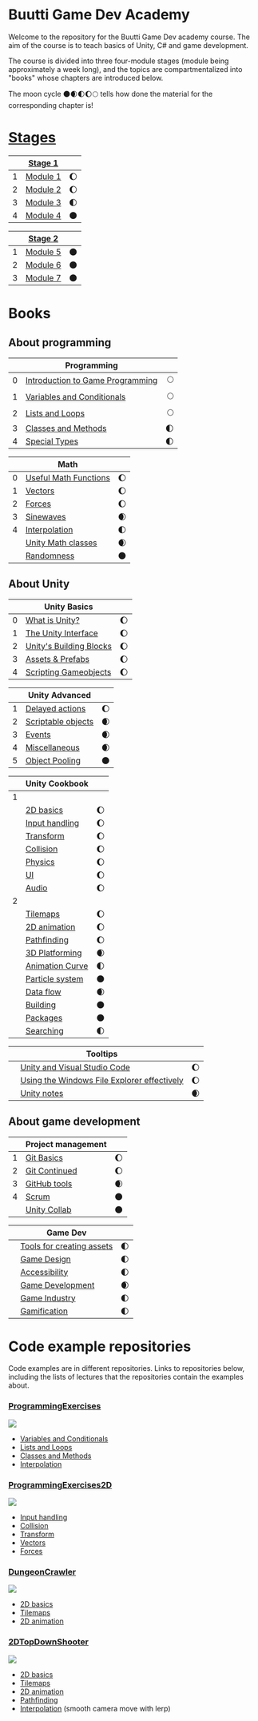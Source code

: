# Buutti Game Dev Academy

Welcome to the repository for the Buutti Game Dev academy course. The aim of the course is to teach basics of Unity, C# and game development.

The course is divided into three four-module stages (module being approximately a week long), and the topics are compartmentalized into "books" whose chapters are introduced below.

The moon cycle 🌑🌒🌓🌔🌕 tells how done the material for the corresponding chapter is!

# [Stages](Stages.md)

|   | [Stage 1](Stage1.md)						  				 	  	|     | 
|---|-------------------------------------------------------------------|----:|
| 1 | [Module 1](Module1.md)												| 🌔 |
| 2 | [Module 2](Module2.md)												| 🌔 |
| 3 | [Module 3](Module3.md)												| 🌓 |
| 4 | [Module 4](Module4.md)												| 🌑 |

|   | [Stage 2](Stage2.md)						  				 	  	|     | 
|---|-------------------------------------------------------------------|----:|
| 1 | [Module 5](Module5.md)												| 🌑 |
| 2 | [Module 6](Module6.md)												| 🌑 |
| 3 | [Module 7](Module7.md)												| 🌑 |

# Books

## About programming

|   | Programming										  				 	|     | 
|---|-----------------------------------------------------------------------|----:|
| 0 | [Introduction to Game Programming](programming/0-game-programming.md)   | 🌕 |
| 1 | [Variables and Conditionals](programming/1-variables-and-conditionals.md)| 🌕 |
| 2 | [Lists and Loops](programming/2-lists-loops.md)						| 🌕 |
| 3 | [Classes and Methods](programming/3-classes-methods.md)			 	| 🌓 |
| 4 | [Special Types](programming/4-special-types.md)					 	| 🌓 |

|   | Math										  				 	  	|     | 
|---|-------------------------------------------------------------------|----:|
| 0 | [Useful Math Functions](math/0-mathf.md)							| 🌔 |
| 1 | [Vectors](math/1-vectors.md)										| 🌔 |
| 2 | [Forces](math/2-forces.md)										| 🌔 |
| 3 | [Sinewaves](math/3-sinewaves.md)									| 🌒 |
| 4 | [Interpolation](math/4-interpolation.md)							| 🌓 |
|   | [Unity Math classes](math/5-math-classes.md)						| 🌒 |
|   | [Randomness](math/6-math-classes.md)								| 🌑 |

## About Unity

|   | Unity Basics									  				 	|     | 
|---|-------------------------------------------------------------------|----:|
| 0 | [What is Unity?](unity-basics/0-what-is-unity.md)					| 🌔 |
| 1 | [The Unity Interface](unity-basics/1-the-unity-interface.md) 		| 🌔 |
| 2 | [Unity's Building Blocks](unity-basics/2-unity-building-blocks.md)| 🌔 |
| 3 | [Assets & Prefabs](unity-basics/3-assets-prefabs.md)	 			| 🌔 |
| 4 | [Scripting Gameobjects](unity-basics/4-scripting-gameobjects.md)	| 🌔 |

|   | Unity Advanced											   	  	|     | 
|---|-------------------------------------------------------------------|----:|
| 1 | [Delayed actions](unity-advanced/1-delayed-actions.md)			| 🌔 |
| 2 | [Scriptable objects](unity-advanced/2-scriptable-objects.md) 		| 🌒 |
| 3 | [Events](unity-advanced/3-events.md)			 					| 🌒 |
| 4 | [Miscellaneous](unity-advanced/4-misc.md)							| 🌒 |
| 5 | [Object Pooling](unity-advanced/5-object-pooling.md)				| 🌑 |

|   | Unity Cookbook											   	  	|     | 
|---|-------------------------------------------------------------------|----:|
| 1 |																	|     |
|   | [2D basics](unity-cookbook/2d-basics.md)							| 🌔 |
|   | [Input handling](unity-cookbook/input-handling.md)				| 🌔 |
|   | [Transform](unity-cookbook/transform.md)							| 🌔 |
|   | [Collision](unity-cookbook/collision.md)							| 🌔 |
|   | [Physics](unity-cookbook/physics.md)								| 🌔 |
|   | [UI](unity-cookbook/UI.md)										| 🌔 |
|   | [Audio](unity-cookbook/audio.md)									| 🌔 |
| 2 |																	|     |
|   | [Tilemaps](unity-cookbook/tilemaps.md)							| 🌔 |
|   | [2D animation](unity-cookbook/2d-animation.md)					| 🌔 |
|   | [Pathfinding](unity-cookbook/pathfinding.md)						| 🌔 |
|   | [3D Platforming](unity-cookbook/3dplatforming.md)					| 🌒 |
|   | [Animation Curve](unity-cookbook/animation-curve.md)				| 🌓 |
|   | [Particle system](unity-cookbook/particle-system.md)				| 🌑 |
|   | [Data flow](unity-cookbook/data.md)								| 🌒 |
|   | [Building](unity-cookbook/building.md)							| 🌑 |
|   | [Packages](unity-cookbook/packages.md)							| 🌑 |
|   | [Searching](unity-cookbook/searching.md)							| 🌓 |

|   | Tooltips													   	  	|     | 
|---|-------------------------------------------------------------------|----:|
|   | [Unity and Visual Studio Code](tooltips/unity-and-vsc.md)		    | 🌔 |
|   | [Using the Windows File Explorer effectively](tooltips/using-file-explorer.md)| 🌔 |
|   | [Unity notes](tooltips/unity-notes.md)		                    | 🌒 |


## About game development

|   | Project management											 	|     | 
|---|-------------------------------------------------------------------|----:|
| 1 | [Git Basics](project-management/1-git-basics.md)					| 🌔 |
| 2 | [Git Continued](project-management/2-git-continued.md)			| 🌔 |
| 3 | [GitHub tools](project-management/3-github-tools.md)				| 🌒 |
| 4 | [Scrum](project-management/4-scrum.md) 							| 🌑 |
|   | [Unity Collab](project-management/unity-collab.md) 				| 🌑 |


|   | Game Dev													   	  	|     | 
|---|-------------------------------------------------------------------|----:|
|   | [Tools for creating assets](gamedev/tools.md)						| 🌓 |
|   | [Game Design](gamedev/gamedesign.md)								| 🌓 |
|   | [Accessibility](gamedev/accessibility.md)							| 🌓 |
|   | [Game Development](gamedev/gamedevelopment.md)					| 🌒 | 
|   | [Game Industry](gamedev/gameindustry.md)							| 🌓 |
|   | [Gamification](gamedev/gamification.md)							| 🌓 |



# Code example repositories

Code examples are in different repositories. Links to repositories below, including the lists of lectures that the repositories contain the examples about.

### [ProgrammingExercises](https://github.com/borbware/ProgrammingExercises)

![](imgs/programming-exercises-repo.png)

* [Variables and Conditionals](programming/1-variables-and-conditionals.md) 
* [Lists and Loops](programming/2-lists-loops.md)
* [Classes and Methods](programming/3-classes-methods.md)
* [Interpolation](math/4-interpolation.md)

### [ProgrammingExercises2D](https://github.com/borbware/ProgrammingExercises2D)

![](imgs/programming-exercises-2d-repo.png)

* [Input handling](unity-cookbook/input-handling.md)
* [Collision](unity-cookbook/collision.md)
* [Transform](unity-cookbook/transform.md)
* [Vectors](math/1-vectors.md)
* [Forces](math/2-forces.md)

### [DungeonCrawler](https://github.com/borbware/DungeonCrawler)

![](imgs/dungeoncrawler-repo.png)

* [2D basics](unity-cookbook/2d-basics.md)
* [Tilemaps](unity-cookbook/tilemaps.md)
* [2D animation](unity-cookbook/2d-animation.md)

### [2DTopDownShooter](https://github.com/borbware/2DTopDownShooter)

![](imgs/2dtopdownshooter-repo.png)

* [2D basics](unity-cookbook/2d-basics.md)
* [Tilemaps](unity-cookbook/tilemaps.md)
* [2D animation](unity-cookbook/2d-animation.md)
* [Pathfinding](unity-cookbook/pathfinding.md)
* [Interpolation](math/4-interpolation.md) (smooth camera move with lerp)